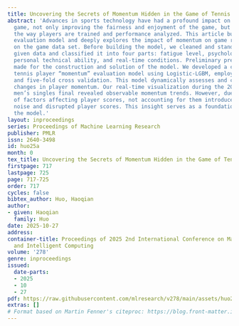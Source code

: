```yaml
---
title: Uncovering the Secrets of Momentum Hidden in the Game of Tennis
abstract: 'Advances in sports technology have had a profound impact on the tennis
  game, not only improving the fairness and enjoyment of the game, but also changing
  the way players are trained and performance analyzed. This article builds a momentum
  evaluation model and deeply explores the impact of momentum on game results based
  on the game data set. Before building the model, we cleaned and standardized the
  given data and classified it into four parts: fatigue level, psychological state,
  personal technical ability, and real-time conditions. Preliminary preparations were
  made for the construction and solution of the model. We developed a comprehensive
  tennis player “momentum” evaluation model using Logistic-LGBM, employing point granularity
  and five-fold cross validation. This model dynamically assesses and captures real-time
  changes in player momentum. Our real-time visualization during the 2023 Wimbledon
  men’s singles final revealed observable momentum trends. However, due to the complexity
  of factors affecting player scores, not accounting for them introduced significant
  noise and disrupted player scores. This insight serves as a foundation for refining
  the model.'
layout: inproceedings
series: Proceedings of Machine Learning Research
publisher: PMLR
issn: 2640-3498
id: huo25a
month: 0
tex_title: Uncovering the Secrets of Momentum Hidden in the Game of Tennis
firstpage: 717
lastpage: 725
page: 717-725
order: 717
cycles: false
bibtex_author: Huo, Haoqian
author:
- given: Haoqian
  family: Huo
date: 2025-10-27
address:
container-title: Proceedings of 2025 2nd International Conference on Machine Learning
  and Intelligent Computing
volume: '278'
genre: inproceedings
issued:
  date-parts:
  - 2025
  - 10
  - 27
pdf: https://raw.githubusercontent.com/mlresearch/v278/main/assets/huo25a/huo25a.pdf
extras: []
# Format based on Martin Fenner's citeproc: https://blog.front-matter.io/posts/citeproc-yaml-for-bibliographies/
---
```


